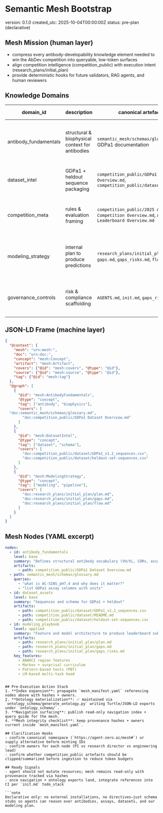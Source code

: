 # Semantic Mesh Bootstrap

version: 0.1.0
created_utc: 2025-10-04T00:00:00Z
status: pre-plan (declarative)

## Mesh Mission (human layer)
- compress every antibody-developability knowledge element needed to win the AbDev competition into queryable, low-token surfaces
- align competition intelligence (competition_public) with execution intent (research_plans/initial_plan)
- provide deterministic hooks for future validators, RAG agents, and human reviewers

## Knowledge Domains
| domain_id | description | canonical artefacts | key concepts |
|-----------|-------------|---------------------|--------------|
| antibody_fundamentals | structural & biophysical context for antibodies | `semantic_mesh/schemas/glossary.md`, GDPa1 documentation | VH/VL chains, CDR regions, assays (HIC, PR_CHO, AC-SINS, Tm2, Titer) |
| dataset_intel | GDPa1 + heldout sequence packaging | `competition_public/GDPa1 Dataset Overview.md`, `competition_public/dataset/*` | schema fields, gating, folds, accession provenance |
| competition_meta | rules & evaluation framing | `competition_public/2025 AbDev Competition Overview.md`, `AbDev Leaderboard Overview.md` | cross-validation protocol, deadlines, submission schema |
| modeling_strategy | internal plan to produce predictions | `research_plans/initial_plan/plan.md`, `gaps.md`, `gaps_risks.md`, `flow.md` | feature stacks (ANARCI, Markov, PBT, LMs), curriculum, ensembles |
| governance_controls | risk & compliance scaffolding | `AGENTS.md`, `init.md`, `gaps_risks.md` | orchestration policy, validation gates, licensing checkpoints |

## JSON-LD Frame (machine layer)
```json
{
  "@context": {
    "mesh": "urn:mesh:",
    "doc": "urn:doc:",
    "concept": "mesh:Concept",
    "artifact": "mesh:Artifact",
    "covers": {"@id": "mesh:covers", "@type": "@id"},
    "source": {"@id": "mesh:source", "@type": "@id"},
    "tag": {"@id": "mesh:tag"}
  },
  "@graph": [
    {
      "@id": "mesh:AntibodyFundamentals",
      "@type": "concept",
      "tag": ["antibody", "biophysics"],
      "covers": [
  "doc:semantic_mesh/schemas/glossary.md",
        "doc:competition_public/GDPa1 Dataset Overview.md"
      ]
    },
    {
      "@id": "mesh:DatasetIntel",
      "@type": "concept",
      "tag": ["dataset", "schema"],
      "covers": [
        "doc:competition_public/dataset/GDPa1_v1.2_sequences.csv",
        "doc:competition_public/dataset/heldout-set-sequences.csv"
      ]
    },
    {
      "@id": "mesh:ModelingStrategy",
      "@type": "concept",
      "tag": ["modeling", "pipeline"],
      "covers": [
        "doc:research_plans/initial_plan/plan.md",
        "doc:research_plans/initial_plan/gaps.md",
        "doc:research_plans/initial_plan/flow.md"
      ]
    }
  ]
}
```

## Mesh Nodes (YAML excerpt)
```yaml
nodes:
  - id: antibody_fundamentals
    level: base
    summary: "Defines structural antibody vocabulary (VH/VL, CDRs, assays)"
    artifacts:
      - path: competition_public/GDPa1 Dataset Overview.md
  - path: semantic_mesh/schemas/glossary.md
    queries:
      - "what is AC-SINS_pH7.4 and why does it matter?"
      - "list GDPa1 assay columns with units"
  - id: dataset_assets
    level: base
    summary: "Sequences and schema for GDPa1 + heldout"
    artifacts:
      - path: competition_public/dataset/GDPa1_v1.2_sequences.csv
      - path: competition_public/dataset/README.md
      - path: competition_public/dataset/heldout-set-sequences.csv
  - id: modeling_playbook
    level: applied
    summary: "Feature and model architecture to produce leaderboard submissions"
    artifacts:
      - path: research_plans/initial_plan/plan.md
      - path: research_plans/initial_plan/gaps.md
      - path: research_plans/initial_plan/gaps_risks.md
    key_features:
      - ANARCI region features
      - Markov + surprisal curriculum
      - Pattern-based tests (PBT)
      - LM-based multi-task head
```
```

## Pre-Execution Action Stack
1. **Index expansion**: propagate `mesh_manifest.yaml` referencing nodes above with hashes + owners.
2. **Ontology materialization**: ✅ maintained via `ontology_schema/generate_ontology.py` writing Turtle/JSON-LD exports under `ontology_schema/`.
3. **Navigation surfacing**: publish read-only navigation index + query guide for the mesh.
4. **Mesh integrity checklist**: keep provenance hashes + owners current inside `mesh_manifest.yaml`.

## Clarification Hooks
- confirm canonical namespace (`https://agent-zero.ai/mesh#`) or supply alternative before minting IDs
- confirm owners for each node (PI vs research director vs engineering lead)
- confirm whether competition_public artefacts should be clipped/summarized before ingestion to reduce token budgets

## Ready Signals
- agent should not mutate resources; mesh remains read-only with provenance tracked via hashes
- once navigation + ontology exports land, integrate references into CI per `init.md` todo_stack

```note
Declarative only: no external installations, no directives—just schema stubs so agents can reason over antibodies, assays, datasets, and our modeling plan.
```
